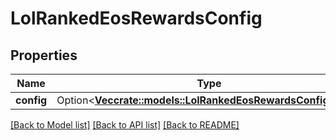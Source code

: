 # LolRankedEosRewardsConfig

## Properties

Name | Type | Description | Notes
------------ | ------------- | ------------- | -------------
**config** | Option<[**Vec<crate::models::LolRankedEosRewardsConfigEntry>**](LolRankedEosRewardsConfigEntry.md)> |  | [optional]

[[Back to Model list]](../README.md#documentation-for-models) [[Back to API list]](../README.md#documentation-for-api-endpoints) [[Back to README]](../README.md)


